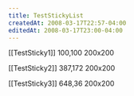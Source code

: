 ```yaml
---
title: TestStickyList
createdAt: 2008-03-17T22:57-04:00
editedAt: 2008-03-17T23:00-04:00
---
```


[[TestSticky1]] 100,100 200x200

[[TestSticky2]] 387,172 200x200

[[TestSticky3]] 648,36 200x200


